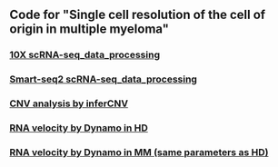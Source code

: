 ## Code for "Single cell resolution of the cell of origin in multiple myeloma"
### [10X scRNA-seq_data_processing](https://github.com/liyarubio/Single-cell-resolution-of-the-cell-of-origin-in-multiple-myeloma/blob/main/1_Seurat.R)
### [Smart-seq2 scRNA-seq_data_processing](https://github.com/liyarubio/Single-cell-resolution-of-the-cell-of-origin-in-multiple-myeloma/blob/main/2_smartseq2.R)
### [CNV analysis by inferCNV](https://github.com/liyarubio/Single-cell-resolution-of-the-cell-of-origin-in-multiple-myeloma/blob/main/3_CNV.R)
### [RNA velocity by Dynamo in HD](https://github.com/liyarubio/Single-cell-resolution-of-the-cell-of-origin-in-multiple-myeloma/blob/main/4_dynamo_HD.ipynb)
### [RNA velocity by Dynamo in MM (same parameters as HD)](https://github.com/liyarubio/Single-cell-resolution-of-the-cell-of-origin-in-multiple-myeloma/blob/main/4_dynamo_MM.ipynb)
